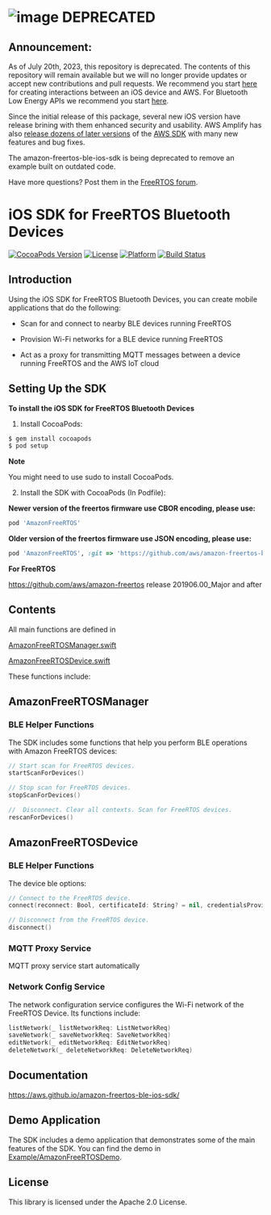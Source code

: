# ![image](https://user-images.githubusercontent.com/56273942/202568467-0ee721bb-1424-4efd-88fc-31b4f2a59dc6.png) DEPRECATED

## Announcement:
As of July 20th, 2023, this repository is deprecated. The contents of this repository will remain available but we will no longer provide updates or accept new contributions and pull requests. We recommend you start [here](https://docs.amplify.aws/start/q/integration/ios/) for creating interactions between an iOS device and AWS. For Bluetooth Low Energy APIs we recommend you start [here](https://developer.apple.com/bluetooth/).

Since the initial release of this package, several new iOS version have release brining with them enhanced security and usability. AWS Amplify has also [release dozens of later versions](https://github.com/aws-amplify/aws-sdk-ios/releases) of the [AWS SDK](https://github.com/aws-amplify/aws-sdk-ios) with many new features and bug fixes.

The amazon-freertos-ble-ios-sdk is being deprecated to remove an example built on outdated code.

Have more questions? Post them in the [FreeRTOS forum](https://forums.freertos.org/).

# iOS SDK for FreeRTOS Bluetooth Devices

[![CocoaPods Version](https://img.shields.io/cocoapods/v/AmazonFreeRTOS.svg?style=flat)](https://cocoapods.org/pods/AmazonFreeRTOS)
[![License](https://img.shields.io/cocoapods/l/AmazonFreeRTOS.svg?style=flat)](https://cocoapods.org/pods/AmazonFreeRTOS)
[![Platform](https://img.shields.io/cocoapods/p/AmazonFreeRTOS.svg?style=flat)](https://cocoapods.org/pods/AmazonFreeRTOS)
[![Build Status](https://travis-ci.org/aws/amazon-freertos-ble-ios-sdk.svg?branch=master)](https://travis-ci.org/aws/amazon-freertos-ble-ios-sdk)

## Introduction

Using the iOS SDK for FreeRTOS Bluetooth Devices, you can create mobile applications that do the following:

- Scan for and connect to nearby BLE devices running FreeRTOS

- Provision Wi-Fi networks for a BLE device running FreeRTOS

- Act as a proxy for transmitting MQTT messages between a device running FreeRTOS and the AWS IoT cloud

## Setting Up the SDK

**To install the iOS SDK for FreeRTOS Bluetooth Devices**

1. Install CocoaPods:
```ruby
$ gem install cocoapods
$ pod setup
```

**Note** 

You might need to use sudo to install CocoaPods.

2. Install the SDK with CocoaPods (In Podfile):

**Newer version of the freertos firmware use CBOR encoding, please use:**

```ruby
pod 'AmazonFreeRTOS'
```

**Older version of the freertos firmware use JSON encoding, please use:**

```ruby
pod 'AmazonFreeRTOS', :git => 'https://github.com/aws/amazon-freertos-ble-ios-sdk.git', :tag => '0.9.4'
```

**For FreeRTOS**

https://github.com/aws/amazon-freertos release 201906.00_Major and after


## Contents

All main functions are defined in 

[AmazonFreeRTOSManager.swift](AmazonFreeRTOS/AmazonFreeRTOSManager.swift)

[AmazonFreeRTOSDevice.swift](AmazonFreeRTOS/AmazonFreeRTOSDevice.swift)

These functions include:

## AmazonFreeRTOSManager

### BLE Helper Functions

The SDK includes some functions that help you perform BLE operations with Amazon FreeRTOS devices:

```swift
// Start scan for FreeRTOS devices.
startScanForDevices()

// Stop scan for FreeRTOS devices.
stopScanForDevices()

//  Disconnect. Clear all contexts. Scan for FreeRTOS devices.
rescanForDevices()
```

## AmazonFreeRTOSDevice

### BLE Helper Functions

The device ble options:

```swift
// Connect to the FreeRTOS device.
connect(reconnect: Bool, certificateId: String? = nil, credentialsProvider: AWSCredentialsProvider? = nil)

// Disconnect from the FreeRTOS device.
disconnect()
```

### MQTT Proxy Service

MQTT proxy service start automatically

### Network Config Service

The network configuration service configures the Wi-Fi network of the FreeRTOS Device. Its functions include:

```swift
listNetwork(_ listNetworkReq: ListNetworkReq)
saveNetwork(_ saveNetworkReq: SaveNetworkReq)
editNetwork(_ editNetworkReq: EditNetworkReq)
deleteNetwork(_ deleteNetworkReq: DeleteNetworkReq)
```
## Documentation

https://aws.github.io/amazon-freertos-ble-ios-sdk/

## Demo Application

The SDK includes a demo application that demonstrates some of the main features of the SDK. You can find the demo in [Example/AmazonFreeRTOSDemo](Example/AmazonFreeRTOSDemo).

## License

This library is licensed under the Apache 2.0 License. 

